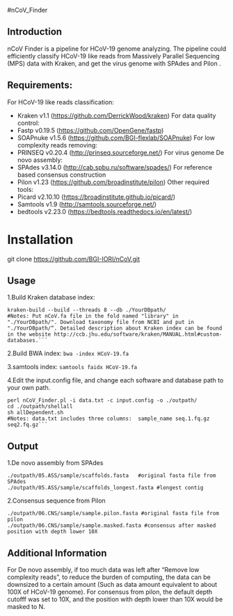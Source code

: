 #nCoV_Finder

## Introduction
nCoV Finder is a pipeline for HCoV-19 genome analyzing. The pipeline could  efficiently classify HCoV-19 like reads from Massively Parallel Sequencing (MPS) data with Kraken, and get the virus genome with SPAdes and Pilon .



## Requirements:
For HCoV-19 like reads classification:
* Kraken v1.1 (https://github.com/DerrickWood/kraken)
For data quality control:
* Fastp v0.19.5 (https://github.com/OpenGene/fastp)
* SOAPnuke v1.5.6 (https://github.com/BGI-flexlab/SOAPnuke)
For low complexity reads removing:
* PRINSEQ v0.20.4 (http://prinseq.sourceforge.net/)
For virus genome De novo assembly:
* SPAdes v3.14.0 (http://cab.spbu.ru/software/spades/)
For reference based consensus construction
* Pilon v1.23 (https://github.com/broadinstitute/pilon)
Other required tools:
* Picard v2.10.10 (https://broadinstitute.github.io/picard/)
* Samtools v1.9 (http://samtools.sourceforge.net/)
* bedtools v2.23.0 (https://bedtools.readthedocs.io/en/latest/)

# Installation
git clone https://github.com/BGI-IORI/nCoV.git



## Usage
1.Build Kraken database index:
```
kraken-build --build --threads 8 --db ./YourDBpath/ 
#Notes: Put nCoV.fa file in the fold named "library" in "./YourDBpath/". Download taxonomy file from NCBI and put in "./YourDBpath/“. Detailed description about Kraken index can be found in the website http://ccb.jhu.edu/software/kraken/MANUAL.html#custom-databases.```
```
2.Build BWA index:
`bwa -index HCoV-19.fa`

3.samtools index:
`samtools faidx HCoV-19.fa`

4.Edit the input.config file, and change each software and database path to your own path.
```
perl nCoV_Finder.pl -i data.txt -c input.config -o ./outpath/
cd ./outpath/shellall
sh allDependent.sh
#Notes: data.txt includes three columns:  sample_name seq.1.fq.gz seq2.fq.gz```
```
## Output
1.De novo assembly from SPAdes
```
./outpath/05.ASS/sample/scaffolds.fasta   #original fasta file from SPAdes
./outpath/05.ASS/sample/scaffolds_longest.fasta #longest contig
```
2.Consensus sequence from Pilon
```
./outpath/06.CNS/sample/sample.pilon.fasta #original fasta file from pilon
./outpath/06.CNS/sample/sample.masked.fasta #consensus after masked position with depth lower 10X
```
## Additional Information
For De novo assembly, if too much data was left after “Remove low complexity reads”, to reduce the burden of computing, the data can be downsized to a certain amount (Such as data amount equivalent to about 100X of HCoV-19 genome).
For consensus from pilon, the default depth cutofff was set to 10X, and the position with depth lower than 10X would be masked to N.
